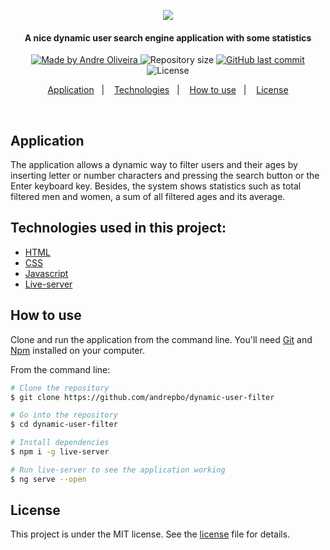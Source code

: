 <p align="center">
  <kbd><img src="https://user-images.githubusercontent.com/8798970/88420327-16028b80-cdbd-11ea-90dd-c83f34b5b33e.gif" /></kbd>
</p>
<h4 align="center"> 
  A nice dynamic user search engine application with some statistics
</h4>
<p align="center">
  <a href="https://www.linkedin.com/in/andrephillipe/">
    <img alt="Made by Andre Oliveira" src="https://img.shields.io/badge/made%20by-Andre%20Oliveira-brightgreen">
  </a>
  <img alt="Repository size" src="https://img.shields.io/github/repo-size/andrepbo/dynamic-user-filter">
  <a href="https://github.com/andrepbo/dynamic-user-filter/commits/master">
    <img alt="GitHub last commit" src="https://img.shields.io/github/last-commit/andrepbo/dynamic-user-filter">
  </a>
  <img alt="License" src="https://img.shields.io/badge/license-MIT-%2304D361">
</p>
<p align="center">
  <a href="#application">Application</a>&nbsp;&nbsp;&nbsp;|&nbsp;&nbsp;&nbsp;
  <a href="#technologies-used-in-this-project">Technologies</a>&nbsp;&nbsp;&nbsp;|&nbsp;&nbsp;&nbsp;
  <a href="#how-to-use">How to use</a>&nbsp;&nbsp;&nbsp;|&nbsp;&nbsp;&nbsp;
  <a href="#license">License</a>
</p>
<br />

## Application
The application allows a dynamic way to filter users and their ages by inserting letter or number characters and pressing the search button or the Enter keyboard key. Besides, the system shows statistics such as total filtered men and women, a sum of all filtered ages and its average.

## Technologies used in this project:
- [HTML](https://developer.mozilla.org/pt-BR/docs/Web/HTML)
- [CSS](https://developer.mozilla.org/pt-BR/docs/Web/CSS)
- [Javascript](https://developer.mozilla.org/pt-BR/docs/Web/JavaScript)
- [Live-server](https://www.npmjs.com/package/live-server)

## How to use
Clone and run the application from the command line. You'll need [Git](https://git-scm.com) and [Npm](https://www.npmjs.com/) installed on your computer.

From the command line:

```bash
# Clone the repository
$ git clone https://github.com/andrepbo/dynamic-user-filter

# Go into the repository
$ cd dynamic-user-filter

# Install dependencies
$ npm i -g live-server

# Run live-server to see the application working
$ ng serve --open
```

## License

This project is under the MIT license. See the [license](https://github.com/andrepbo/dynamic-user-filter/blob/master/LICENSE) file for details.
